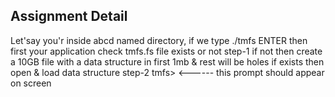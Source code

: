 ## Assignment Detail
Let'say you'r inside abcd named directory, if we type ./tmfs ENTER
then first your application check tmfs.fs file exists or not
step-1
if not then create a 10GB file with a data structure in first 1mb & rest will be holes
if exists then open & load data structure
step-2
tmfs> <------ this prompt should appear on screen
